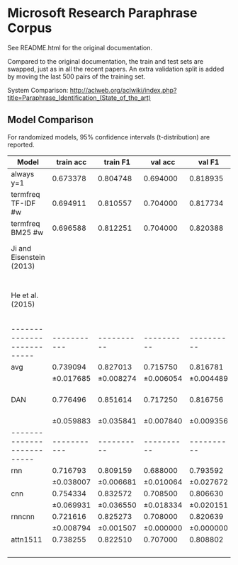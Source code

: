 Microsoft Research Paraphrase Corpus
====================================

See README.html for the original documentation.

Compared to the original documentation, the train and test sets are swapped,
just as in all the recent papers.  An extra validation split is added by
moving the last 500 pairs of the training set.

System Comparison:
http://aclweb.org/aclwiki/index.php?title=Paraphrase_Identification_(State_of_the_art)

Model Comparison
----------------

For randomized models, 95% confidence intervals (t-distribution) are reported.

| Model                    | train acc | train F1 | val acc  | val F1   | test acc | test F1  | settings
|--------------------------|-----------|----------|----------|----------|----------|----------|---------
| always y=1               | 0.673378  | 0.804748 | 0.694000 | 0.818935 | 0.665507 | 0.799025 | (defaults)
| termfreq TF-IDF #w       | 0.694911  | 0.810557 | 0.704000 | 0.817734 | 0.695652 | 0.811625 | ``freq_mode='tf'``
| termfreq BM25 #w         | 0.696588  | 0.812251 | 0.704000 | 0.820388 | 0.695072 | 0.811063 | (defaults)
| Ji and Eisenstein (2013) |           |          |          |          | 0.804    | 0.859    | Matrix factorization with supervised reweighting
| He et al. (2015)         |           |          |          |          | 0.786    | 0.847    | Multi-perspective Convolutional NNs and structured similarity layer
|--------------------------|-----------|----------|----------|----------|----------|----------|---------
| avg                      | 0.739094  | 0.827013 | 0.715750 | 0.816781 | 0.704710 | 0.803187 | (defaults)
|                          |±0.017685  |±0.008274 |±0.006054 |±0.004489 |±0.004266 |±0.005541 | 8-wise
| DAN                      | 0.776496  | 0.851614 | 0.717250 | 0.816756 | 0.704928 | 0.802403 | ``inp_e_dropout=0`` ``inp_w_dropout=1/3`` ``deep=2`` ``pact='relu'``
|                          |±0.059883  |±0.035841 |±0.007840 |±0.009356 |±0.005841 |±0.010487 | 8-wise
|--------------------------|-----------|----------|----------|----------|----------|----------|---------
| rnn                      | 0.716793  | 0.809159 | 0.688000 | 0.793592 | 0.687971 | 0.786216 | (defaults)
|                          |±0.038007  |±0.006681 |±0.010064 |±0.027672 |±0.030303 |±0.030582 | 4-wise
| cnn                      | 0.754334  | 0.832572 | 0.708500 | 0.806630 | 0.695797 | 0.792677 | (defaults)
|                          |±0.069931  |±0.036550 |±0.018334 |±0.020151 |±0.016102 |±0.020247 | 4-wise
| rnncnn                   | 0.721616  | 0.825273 | 0.708000 | 0.820639 | 0.702029 | 0.812272 | (defaults)
|                          |±0.008794  |±0.001507 |±0.000000 |±0.000000 |±0.005208 |±0.001433 | 2-wise
| attn1511                 | 0.738255  | 0.822510 | 0.707000 | 0.808802 | 0.708696 | 0.804536 | (defaults)
|                          |           |          |          |          |          |          | 2-wise
